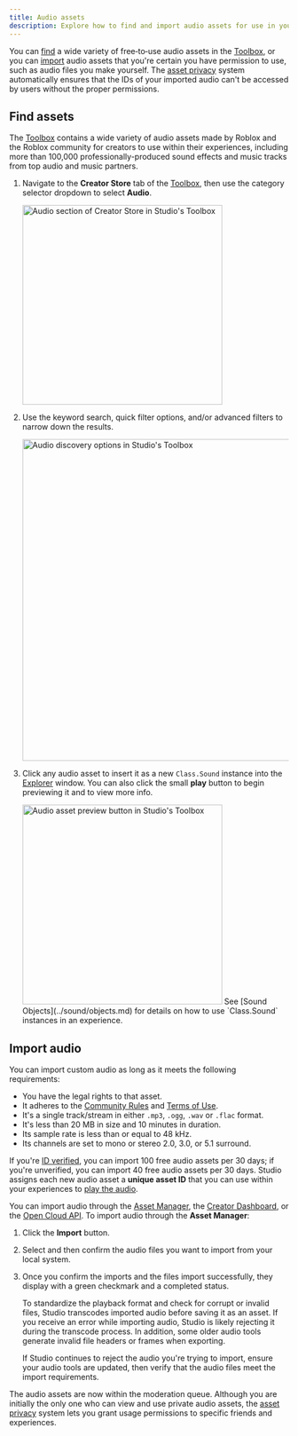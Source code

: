 ```yaml
---
title: Audio assets
description: Explore how to find and import audio assets for use in your experiences.
---
```


You can [find](#find-assets) a wide variety of free‑to‑use audio assets in the [Toolbox](../projects/assets/toolbox.md), or you can [import](#import-audio) audio assets that you're certain you have permission to use, such as audio files you make yourself. The [asset privacy](../projects/assets/privacy.md) system automatically ensures that the IDs of your imported audio can't be accessed by users without the proper permissions.

## Find assets

The [Toolbox](../projects/assets/toolbox.md) contains a wide variety of audio assets made by Roblox and the Roblox community for creators to use within their experiences, including more than 100,000 professionally-produced sound effects and music tracks from top audio and music partners.

1. Navigate to the **Creator Store** tab of the [Toolbox](../projects/assets/toolbox.md), then use the category selector dropdown to select **Audio**.

   <img src="../assets/studio/toolbox/Creator-Store-Audio.png" width="360" alt="Audio section of Creator Store in Studio's Toolbox" />

2. Use the keyword search, quick filter options, and/or advanced filters to narrow down the results.

   <img src="../assets/studio/toolbox/Creator-Store-Audio-Discovery.png" width="580" alt="Audio discovery options in Studio's Toolbox" />

3. Click any audio asset to insert it as a new `Class.Sound` instance into the [Explorer](../studio/explorer.md) window. You can also click the small **play** button to begin previewing it and to view more info.

   <img src="../assets/studio/toolbox/Audio-List-Preview.png" width="360" alt="Audio asset preview button in Studio's Toolbox" />

	<Alert severity="info">
	See [Sound Objects](../sound/objects.md) for details on how to use `Class.Sound` instances in an experience.
	</Alert>

## Import audio

You can import custom audio as long as it meets the following requirements:

- You have the legal rights to that asset.
- It adheres to the [Community Rules](https://en.help.roblox.com/hc/articles/203313410) and [Terms of Use](https://en.help.roblox.com/hc/articles/115004647846).
- It's a single track/stream in either `.mp3`, `.ogg`, `.wav` or `.flac` format.
- It's less than 20 MB in size and 10 minutes in duration.
- Its sample rate is less than or equal to 48 kHz.
- Its channels are set to mono or stereo 2.0, 3.0, or 5.1 surround.

If you're [ID verified](../production/publishing/account-verification.md), you can import 100 free audio assets per 30 days; if you're unverified, you can import 40 free audio assets per 30 days. Studio assigns each new audio asset a **unique asset ID** that you can use within your experiences to [play the audio](../sound/objects.md).

You can import audio through the [Asset Manager](../projects/assets/manager.md), the [Creator Dashboard](https://create.roblox.com/dashboard/creations), or the [Open Cloud API](../cloud/guides/usage-assets.md). To import audio through the **Asset Manager**:

1. Click the **Import** button.
1. Select and then confirm the audio files you want to import from your local system.
1. Once you confirm the imports and the files import successfully, they display with a green checkmark and a completed status.

   <Alert severity="info">
   To standardize the playback format and check for corrupt or invalid files, Studio transcodes imported audio before saving it as an asset. If you receive an error while importing audio, Studio is likely rejecting it during the transcode process. In addition, some older audio tools generate invalid file headers or frames when exporting.

   If Studio continues to reject the audio you're trying to import, ensure your audio tools are updated, then verify that the audio files meet the import requirements.
	</Alert>

The audio assets are now within the moderation queue. Although you are initially the only one who can view and use private audio assets, the [asset privacy](../projects/assets/privacy.md) system lets you grant usage permissions to specific friends and experiences.
